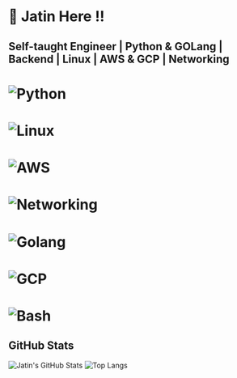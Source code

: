 # 👋 Jatin Here !!

## Self-taught Engineer | Python  & GOLang | Backend | Linux | AWS  & GCP | Networking  

# ![Python](https://img.shields.io/badge/-Python-0d1117?style=flat&logo=python&logoColor=yellow)
# ![Linux](https://img.shields.io/badge/-Linux-0d1117?style=flat&logo=linux&logoColor=white)
# ![AWS](https://img.shields.io/badge/-AWS-0d1117?style=flat&logo=amazon-aws&logoColor=orange)
# ![Networking](https://img.shields.io/badge/-Networking-0d1117?style=flat&logo=cisco&logoColor=white)
# ![Golang](https://img.shields.io/badge/-Golang-0d1117?style=flat&logo=go&logoColor=cyan)
# ![GCP](https://img.shields.io/badge/-GCP-0d1117?style=flat&logo=google-cloud&logoColor=skyblue)
# ![Bash](https://img.shields.io/badge/-Bash-0d1117?style=flat&logo=gnu-bash&logoColor=white)

## GitHub Stats
![Jatin's GitHub Stats](https://github-readme-stats.vercel.app/api?username=fithacker97&show_icons=true&theme=github_dark)
![Top Langs](https://github-readme-stats.vercel.app/api/top-langs/?username=fithacker97&layout=compact&theme=github_dark)

